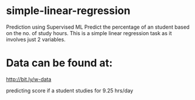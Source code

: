 # simple-linear-regression
Prediction using Supervised ML
Predict the percentage of an student based on the no. of study hours.
This is a simple linear regression task as it involves just 2 variables.

# Data can be found at:
http://bit.ly/w-data

predicting score if a student studies for 9.25 hrs/day
